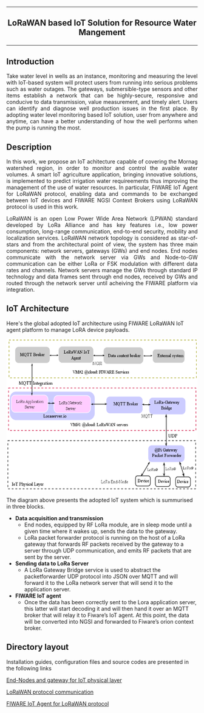 ****************************************
## <p align="center">  LoRaWAN based IoT Solution for Resource Water Mangement</p>
****************************************

## Introduction
<p style='text-align: justify;'> Take water level in wells as an instance, monitoring and measuring the level with IoT-based system will protect users from running into serious problems such as water outages. The gateways, submersible-type sensors and other items establish a network that can be highly-secure, responsive and conducive to data transmission, value measurement, and timely alert. Users can identify and diagnose well production issues in the first place.
 By adopting water level monitoring based IoT solution, user from anywhere and anytime, can have a better understanding of how the well performs when the pump is running the most. </p>



## Description 
<p style='text-align: justify;'> In this work, we propose an IoT achitecture capable of covering the Mornag watershed region, in order to monitor and control the avaible water volumes. A smart IoT agriculture application, bringing innovative solutions, is implemented to predict irrigation water requireements thus improving the management of the use of water resources. In particular, FIWARE IoT Agent for LoRaWAN protocol, enabling data and commands to be exchanged between IoT devices and FIWARE NGSI Context Brokers using LoRaWAN protocol is used in this work.


<p style='text-align: justify;'> 
LoRaWAN is an open Low Power Wide Area Network (LPWAN) standard developed by LoRa Alliance and has key features i.e., low power consumption, long-range communication, end-to-end security, mobility and localization services.
LoRaWAN network topology is considered as star-of-stars and from        the architectural point of view, the system has three main components: network servers, gateways (GWs) and end nodes. End nodes communicate with the network server via GWs and Node-to-GW communication can be either LoRa or FSK modulation with different data rates and channels. Network servers manage the GWs through standard IP technology and data frames sent through end nodes, received by GWs and routed through the network server until acheiving the FIWARE platform via  integration.</p>


## IoT Architecture
Here's the global adopted IoT architecture using FIWARE LoRaWAN IoT agent platform to manage LoRA device payloads.


<p align="center"><img src="images/IoT_Achitecture.png" width="600" height="400" /> </p>


The diagram above presents the adopted IoT system which is summurised in three blocks. 
- **Data acquisition and transmission**
   * End nodes, equipped by RF LoRa module, are in sleep mode until a given time where it wakes up, sends the data to the gateway. 
   * LoRa packet forwarder protocol is running on the host of a LoRa gateway that forwards RF packets received by the gateway to a server through UDP communication, and emits RF packets that are sent by the server.
- **Sending data to LoRa Server**
    * A LoRa Gateway Bridge service is used to abstract the packetforwarder UDP protocol into JSON over MQTT and will forward it to the LoRa network server that will send it to the application server. 
- **FIWARE IoT agent**
  * Once the data has been correctly sent to the Lora application server, this latter will start decoding it and will then hand it over an MQTT broker that will relay it to Fiware’s IoT agent. At this point, the data will be converted into NGSI and forwarded to Fiware’s orion context broker.

## Directory layout
Installation guides, configuration files and source codes are presented in the following links

   [End-Nodes  and gateway for IoT physical layer](Devices) 

  [LoRaWAN protocol communication](LORAWAN.md) 

  [FIWARE IoT Agent for LoRaWAN protocol](Fiware)